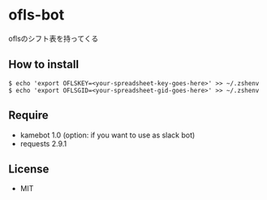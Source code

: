 # ofls-bot
oflsのシフト表を持ってくる

## How to install
```
$ echo 'export OFLSKEY=<your-spreadsheet-key-goes-here>' >> ~/.zshenv
$ echo 'export OFLSGID=<your-spreadsheet-gid-goes-here>' >> ~/.zshenv
```
## Require
- kamebot 1.0 (option: if you want to use as slack bot)
- requests 2.9.1

## License
- MIT
